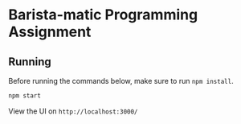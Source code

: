 # Barista-matic Programming Assignment


## Running

Before running the commands below, make sure to run `npm install`.

```bash
npm start
```

View the UI on `http://localhost:3000/`

